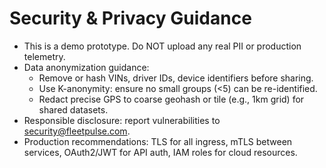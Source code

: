# Security & Privacy Guidance

- This is a demo prototype. Do NOT upload any real PII or production telemetry.
- Data anonymization guidance:
  - Remove or hash VINs, driver IDs, device identifiers before sharing.
  - Use K-anonymity: ensure no small groups (<5) can be re-identified.
  - Redact precise GPS to coarse geohash or tile (e.g., 1km grid) for shared datasets.
- Responsible disclosure: report vulnerabilities to security@fleetpulse.com.
- Production recommendations: TLS for all ingress, mTLS between services, OAuth2/JWT for API auth, IAM roles for cloud resources.
